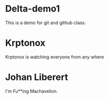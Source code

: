 # Delta-demo1
This is a demo for git and github class.

# Krptonox
Krptonox is watching everyone from any where

# Johan Liberert
I'm Fu**ing Machavelion.
 